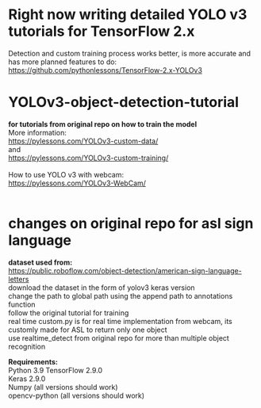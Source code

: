 # Right now writing detailed YOLO v3 tutorials for TensorFlow 2.x<br>
Detection and custom training process works better, is more accurate and has more planned features to do:<br>
https://github.com/pythonlessons/TensorFlow-2.x-YOLOv3

# YOLOv3-object-detection-tutorial
<b> for tutorials from original repo on how to train the model </b><br>
More information:<br>
https://pylessons.com/YOLOv3-custom-data/<br>
and<br>
https://pylessons.com/YOLOv3-custom-training/<br>
<br>
How to use YOLO v3 with webcam:<br>
https://pylessons.com/YOLOv3-WebCam/<br>
<br>

# changes on original repo for asl sign language
<b> dataset used from: </b><br>
https://public.roboflow.com/object-detection/american-sign-language-letters</br>
download the dataset in the form of yolov3 keras version </br>
change the path to global path using the append path to annotations function </br>
follow the original tutorial for training </br>
real time custom.py is for real time implementation from webcam, its customly made for ASL to return only one object </br>
use realtime_detect from original repo for more than multiple object recognition </br>

<b>Requirements:</b><br>
Python 3.9
TensorFlow 2.9.0<br>
Keras 2.9.0<br>
Numpy (all versions should work)<br>
opencv-python (all versions should work)<br>

